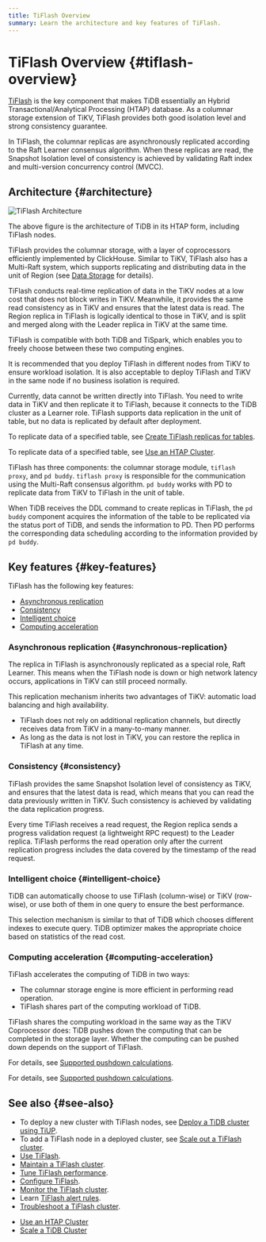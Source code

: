 ```yaml
---
title: TiFlash Overview
summary: Learn the architecture and key features of TiFlash.
---
```


# TiFlash Overview {#tiflash-overview}

[TiFlash](https://github.com/pingcap/tiflash) is the key component that makes TiDB essentially an Hybrid Transactional/Analytical Processing (HTAP) database. As a columnar storage extension of TiKV, TiFlash provides both good isolation level and strong consistency guarantee.

In TiFlash, the columnar replicas are asynchronously replicated according to the Raft Learner consensus algorithm. When these replicas are read, the Snapshot Isolation level of consistency is achieved by validating Raft index and multi-version concurrency control (MVCC).

## Architecture {#architecture}

![TiFlash Architecture](/media/tidb-storage-architecture.png)

The above figure is the architecture of TiDB in its HTAP form, including TiFlash nodes.

TiFlash provides the columnar storage, with a layer of coprocessors efficiently implemented by ClickHouse. Similar to TiKV, TiFlash also has a Multi-Raft system, which supports replicating and distributing data in the unit of Region (see [Data Storage](https://en.pingcap.com/blog/tidb-internal-data-storage/) for details).

TiFlash conducts real-time replication of data in the TiKV nodes at a low cost that does not block writes in TiKV. Meanwhile, it provides the same read consistency as in TiKV and ensures that the latest data is read. The Region replica in TiFlash is logically identical to those in TiKV, and is split and merged along with the Leader replica in TiKV at the same time.

TiFlash is compatible with both TiDB and TiSpark, which enables you to freely choose between these two computing engines.

It is recommended that you deploy TiFlash in different nodes from TiKV to ensure workload isolation. It is also acceptable to deploy TiFlash and TiKV in the same node if no business isolation is required.

Currently, data cannot be written directly into TiFlash. You need to write data in TiKV and then replicate it to TiFlash, because it connects to the TiDB cluster as a Learner role. TiFlash supports data replication in the unit of table, but no data is replicated by default after deployment.

<CustomContent platform="tidb">

To replicate data of a specified table, see [Create TiFlash replicas for tables](/tiflash/use-tiflash.md#create-tiflash-replicas-for-tables).

</CustomContent>

<CustomContent platform="tidb-cloud">

To replicate data of a specified table, see [Use an HTAP Cluster](/tidb-cloud/use-htap-cluster.md).

</CustomContent>

TiFlash has three components: the columnar storage module, `tiflash proxy`, and `pd buddy`. `tiflash proxy` is responsible for the communication using the Multi-Raft consensus algorithm. `pd buddy` works with PD to replicate data from TiKV to TiFlash in the unit of table.

When TiDB receives the DDL command to create replicas in TiFlash, the `pd buddy` component acquires the information of the table to be replicated via the status port of TiDB, and sends the information to PD. Then PD performs the corresponding data scheduling according to the information provided by `pd buddy`.

## Key features {#key-features}

TiFlash has the following key features:

-   [Asynchronous replication](#asynchronous-replication)
-   [Consistency](#consistency)
-   [Intelligent choice](#intelligent-choice)
-   [Computing acceleration](#computing-acceleration)

### Asynchronous replication {#asynchronous-replication}

The replica in TiFlash is asynchronously replicated as a special role, Raft Learner. This means when the TiFlash node is down or high network latency occurs, applications in TiKV can still proceed normally.

This replication mechanism inherits two advantages of TiKV: automatic load balancing and high availability.

-   TiFlash does not rely on additional replication channels, but directly receives data from TiKV in a many-to-many manner.
-   As long as the data is not lost in TiKV, you can restore the replica in TiFlash at any time.

### Consistency {#consistency}

TiFlash provides the same Snapshot Isolation level of consistency as TiKV, and ensures that the latest data is read, which means that you can read the data previously written in TiKV. Such consistency is achieved by validating the data replication progress.

Every time TiFlash receives a read request, the Region replica sends a progress validation request (a lightweight RPC request) to the Leader replica. TiFlash performs the read operation only after the current replication progress includes the data covered by the timestamp of the read request.

### Intelligent choice {#intelligent-choice}

TiDB can automatically choose to use TiFlash (column-wise) or TiKV (row-wise), or use both of them in one query to ensure the best performance.

This selection mechanism is similar to that of TiDB which chooses different indexes to execute query. TiDB optimizer makes the appropriate choice based on statistics of the read cost.

### Computing acceleration {#computing-acceleration}

TiFlash accelerates the computing of TiDB in two ways:

-   The columnar storage engine is more efficient in performing read operation.
-   TiFlash shares part of the computing workload of TiDB.

TiFlash shares the computing workload in the same way as the TiKV Coprocessor does: TiDB pushes down the computing that can be completed in the storage layer. Whether the computing can be pushed down depends on the support of TiFlash.

<CustomContent platform="tidb">

For details, see [Supported pushdown calculations](/tiflash/use-tiflash.md#supported-push-down-calculations).

</CustomContent>

<CustomContent platform="tidb-cloud">

For details, see [Supported pushdown calculations](https://docs.pingcap.com/tidb/stable/use-tiflash#supported-push-down-calculations).

</CustomContent>

## See also {#see-also}

<CustomContent platform="tidb">

-   To deploy a new cluster with TiFlash nodes, see [Deploy a TiDB cluster using TiUP](/production-deployment-using-tiup.md).
-   To add a TiFlash node in a deployed cluster, see [Scale out a TiFlash cluster](/scale-tidb-using-tiup.md#scale-out-a-tiflash-cluster).
-   [Use TiFlash](/tiflash/use-tiflash.md).
-   [Maintain a TiFlash cluster](/tiflash/maintain-tiflash.md).
-   [Tune TiFlash performance](/tiflash/tune-tiflash-performance.md).
-   [Configure TiFlash](/tiflash/tiflash-configuration.md).
-   [Monitor the TiFlash cluster](/tiflash/monitor-tiflash.md).
-   Learn [TiFlash alert rules](/tiflash/tiflash-alert-rules.md).
-   [Troubleshoot a TiFlash cluster](/tiflash/troubleshoot-tiflash.md).

</CustomContent>

<CustomContent platform="tidb-cloud">

-   [Use an HTAP Cluster](/tidb-cloud/use-htap-cluster.md)
-   [Scale a TiDB Cluster](/tidb-cloud/scale-tidb-cluster.md)

</CustomContent>
